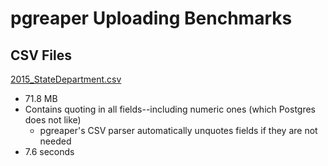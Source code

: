 pgreaper Uploading Benchmarks
==============================

## CSV Files

[2015_StateDepartment.csv](https://github.com/vincentlaucsb/csv-data/blob/58e5e4f7100737820f649ef600ff4fdf1a880fbb/real_data/2015_StateDepartment.csv)
 * 71.8 MB
 * Contains quoting in all fields--including numeric ones (which Postgres does not like)
   * pgreaper's CSV parser automatically unquotes fields if they are not needed
 * 7.6 seconds